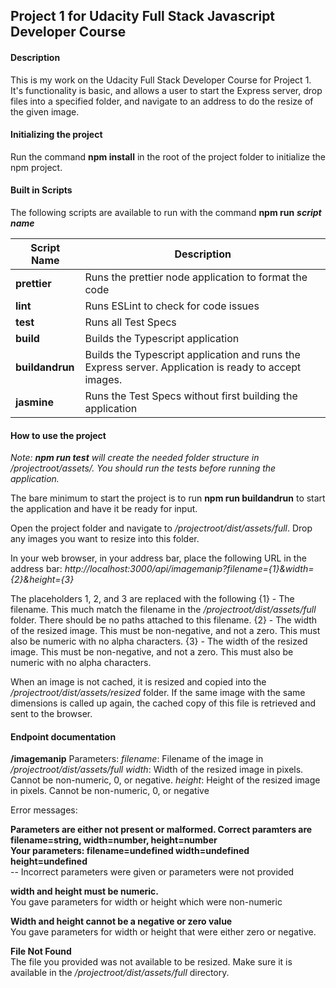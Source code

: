 ## Project 1 for Udacity Full Stack Javascript Developer Course

#### Description

This is my work on the Udacity Full Stack Developer Course for Project 1. It's functionality is basic, and allows a user to start the Express server, drop files into a specified folder, and navigate to an address to do the resize of the given image.

#### Initializing the project

Run the command **npm install** in the root of the project folder to initialize the npm project.

#### Built in Scripts

The following scripts are available to run with the command **npm run** ***script name***

| Script Name | Description |
| ----------- | ----------- |
| **prettier** | Runs the prettier node application to format the code |
| **lint** | Runs ESLint to check for code issues |
| **test** | Runs all Test Specs |
| **build** | Builds the Typescript application |
| **buildandrun** | Builds the Typescript application and runs the Express server. Application is ready to accept images. |
| **jasmine** | Runs the Test Specs without first building the application |

#### How to use the project

*Note: **npm run test** will create the needed folder structure in /projectroot/assets/. You should run the tests before running the application.*

The bare minimum to start the project is to run **npm run buildandrun** to start the application and have it be ready for input.

Open the project folder and navigate to */projectroot/dist/assets/full*. Drop any images you want to resize into this folder.

In your web browser, in your address bar, place the following URL in the address bar: *http://localhost:3000/api/imagemanip?filename={1}&width={2}&height={3}*

The placeholders 1, 2, and 3 are replaced with the following
{1} - The filename. This much match the filename in the */projectroot/dist/assets/full* folder. There should be no paths attached to this filename.
{2} - The width of the resized image. This must be non-negative, and not a zero. This must also be numeric with no alpha characters.
{3} - The width of the resized image. This must be non-negative, and not a zero. This must also be numeric with no alpha characters.

When an image is not cached, it is resized and copied into the */projectroot/dist/assets/resized* folder. If the same image with the same dimensions is called up again, the cached copy of this file is retrieved and sent to the browser.

#### Endpoint documentation

**/imagemanip**
Parameters:
*filename*: Filename of the image in */projectroot/dist/assets/full*
*width*: Width of the resized image in pixels. Cannot be non-numeric, 0, or negative.
*height*: Height of the resized image in pixels. Cannot be non-numeric, 0, or negative

Error messages:

**Parameters are either not present or malformed. Correct paramters are filename=string, width=number, height=number**  
**Your parameters: filename=undefined width=undefined height=undefined**  
-- Incorrect parameters were given or parameters were not provided

**width and height must be numeric.**  
You gave parameters for width or height which were non-numeric

**Width and height cannot be a negative or zero value**  
You gave parameters for width or height that were either zero or negative.

**File Not Found**  
The file you provided was not available to be resized. Make sure it is available in the */projectroot/dist/assets/full* directory.
